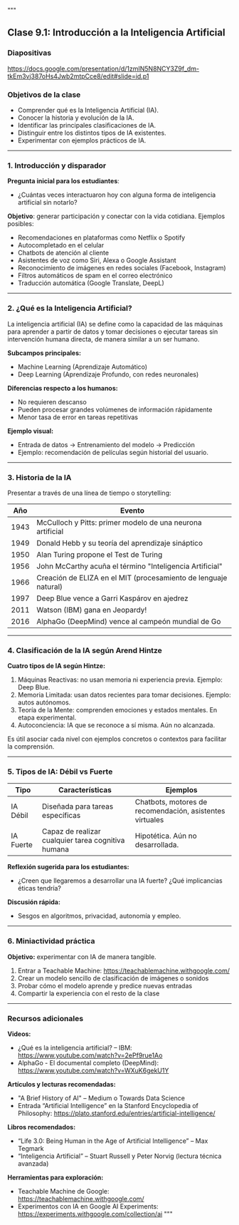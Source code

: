"""
## Clase 9.1: Introducción a la Inteligencia Artificial

### Diapositivas
https://docs.google.com/presentation/d/1zmIN5N8NCY3Z9f_dm-tkEm3vj387oHs4Jwb2mtpCce8/edit#slide=id.p1

### Objetivos de la clase
- Comprender qué es la Inteligencia Artificial (IA).
- Conocer la historia y evolución de la IA.
- Identificar las principales clasificaciones de IA.
- Distinguir entre los distintos tipos de IA existentes.
- Experimentar con ejemplos prácticos de IA.

---

### 1. Introducción y disparador
**Pregunta inicial para los estudiantes**:
- ¿Cuántas veces interactuaron hoy con alguna forma de inteligencia artificial sin notarlo?

**Objetivo**: generar participación y conectar con la vida cotidiana.
Ejemplos posibles:
- Recomendaciones en plataformas como Netflix o Spotify
- Autocompletado en el celular
- Chatbots de atención al cliente
- Asistentes de voz como Siri, Alexa o Google Assistant
- Reconocimiento de imágenes en redes sociales (Facebook, Instagram)
- Filtros automáticos de spam en el correo electrónico
- Traducción automática (Google Translate, DeepL)

---

### 2. ¿Qué es la Inteligencia Artificial?
La inteligencia artificial (IA) se define como la capacidad de las máquinas para aprender a partir de datos y tomar decisiones o ejecutar tareas sin intervención humana directa, de manera similar a un ser humano.

**Subcampos principales:**
- Machine Learning (Aprendizaje Automático)
- Deep Learning (Aprendizaje Profundo, con redes neuronales)

**Diferencias respecto a los humanos:**
- No requieren descanso
- Pueden procesar grandes volúmenes de información rápidamente
- Menor tasa de error en tareas repetitivas

**Ejemplo visual:**  
- Entrada de datos → Entrenamiento del modelo → Predicción  
- Ejemplo: recomendación de películas según historial del usuario.

---

### 3. Historia de la IA
Presentar a través de una línea de tiempo o storytelling:

| Año  | Evento                                                          |
| ---- | --------------------------------------------------------------- |
| 1943 | McCulloch y Pitts: primer modelo de una neurona artificial      |
| 1949 | Donald Hebb y su teoría del aprendizaje sináptico               |
| 1950 | Alan Turing propone el Test de Turing                           |
| 1956 | John McCarthy acuña el término "Inteligencia Artificial"        |
| 1966 | Creación de ELIZA en el MIT (procesamiento de lenguaje natural) |
| 1997 | Deep Blue vence a Garri Kaspárov en ajedrez                     |
| 2011 | Watson (IBM) gana en Jeopardy!                                  |
| 2016 | AlphaGo (DeepMind) vence al campeón mundial de Go               |

---

### 4. Clasificación de la IA según Arend Hintze
**Cuatro tipos de IA según Hintze:**
1. Máquinas Reactivas: no usan memoria ni experiencia previa. Ejemplo: Deep Blue.
2. Memoria Limitada: usan datos recientes para tomar decisiones. Ejemplo: autos autónomos.
3. Teoría de la Mente: comprenden emociones y estados mentales. En etapa experimental.
4. Autoconciencia: IA que se reconoce a sí misma. Aún no alcanzada.

Es útil asociar cada nivel con ejemplos concretos o contextos para facilitar la comprensión.

---

### 5. Tipos de IA: Débil vs Fuerte

| Tipo      | Características                                    | Ejemplos                                                 |
| --------- | -------------------------------------------------- | -------------------------------------------------------- |
| IA Débil  | Diseñada para tareas específicas                   | Chatbots, motores de recomendación, asistentes virtuales |
| IA Fuerte | Capaz de realizar cualquier tarea cognitiva humana | Hipotética. Aún no desarrollada.                         |

**Reflexión sugerida para los estudiantes:**
- ¿Creen que llegaremos a desarrollar una IA fuerte? ¿Qué implicancias éticas tendría?  

**Discusión rápida:**
- Sesgos en algoritmos, privacidad, autonomía y empleo.

---

### 6. Miniactividad práctica
**Objetivo:** experimentar con IA de manera tangible.
1. Entrar a Teachable Machine: https://teachablemachine.withgoogle.com/
2. Crear un modelo sencillo de clasificación de imágenes o sonidos
3. Probar cómo el modelo aprende y predice nuevas entradas
4. Compartir la experiencia con el resto de la clase

---

### Recursos adicionales

**Videos:**
- ¿Qué es la inteligencia artificial? – IBM: https://www.youtube.com/watch?v=2ePf9rue1Ao
- AlphaGo - El documental completo (DeepMind): https://www.youtube.com/watch?v=WXuK6gekU1Y

**Artículos y lecturas recomendadas:**
- "A Brief History of AI" – Medium o Towards Data Science
- Entrada “Artificial Intelligence” en la Stanford Encyclopedia of Philosophy: https://plato.stanford.edu/entries/artificial-intelligence/

**Libros recomendados:**
- “Life 3.0: Being Human in the Age of Artificial Intelligence” – Max Tegmark
- “Inteligencia Artificial” – Stuart Russell y Peter Norvig (lectura técnica avanzada)

**Herramientas para exploración:**
- Teachable Machine de Google: https://teachablemachine.withgoogle.com/
- Experimentos con IA en Google AI Experiments: https://experiments.withgoogle.com/collection/ai
"""
